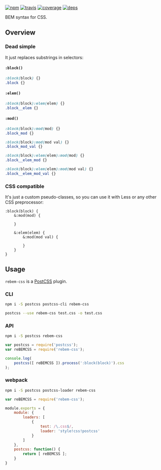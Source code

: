 [![npm](https://img.shields.io/npm/v/rebem-css.svg?style=flat-square)](https://www.npmjs.com/package/rebem-css)
[![travis](http://img.shields.io/travis/rebem/css.svg?style=flat-square)](https://travis-ci.org/rebem/css)
[![coverage](https://img.shields.io/codecov/c/github/rebem/css.svg?style=flat-square)](https://codecov.io/github/rebem/css)
[![deps](https://img.shields.io/gemnasium/rebem/css.svg?style=flat-square)](https://gemnasium.com/rebem/css)

BEM syntax for CSS.

## Overview

### Dead simple

It just replaces substrings in selectors:

#### `:block()`

```css
:block(block) {}
.block {}
```

#### `:elem()`

```css
:block(block):elem(elem) {}
.block__elem {}
```

#### `:mod()`

```css
:block(block):mod(mod) {}
.block_mod {}

:block(block):mod(mod val) {}
.block_mod_val {}
```

```css
:block(block):elem(elem):mod(mod) {}
.block__elem_mod {}

:block(block):elem(elem):mod(mod val) {}
.block__elem_mod_val {}
```

### CSS compatible

It's just a custom pseudo-classes, so you can use it with Less or any other CSS preprocessor:

```less
:block(block) {
    &:mod(mod) {

    }

    &:elem(elem) {
        &:mod(mod val) {

        }
    }
}
```

## Usage

`rebem-css` is a [PostCSS](https://github.com/postcss/postcss) plugin.

### CLI

```sh
npm i -S postcss postcss-cli rebem-css
```

```sh
postcss --use rebem-css test.css -o test.css
```

### API

```sh
npm i -S postcss rebem-css
```

```js
var postcss = require('postcss');
var reBEMCSS = require('rebem-css');

console.log(
    postcss([ reBEMCSS ]).process(':block(block)').css
);
```

### webpack

```sh
npm i -S postcss postcss-loader rebem-css
```

```js
var reBEMCSS = require('rebem-css');

module.exports = {
    module: {
        loaders: [
            {
                test: /\.css$/,
                loader: 'style!css!postcss'
            }
        ]
    },
    postcss: function() {
        return [ reBEMCSS ];
    }
}
```
